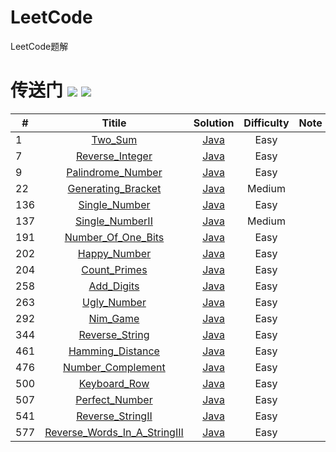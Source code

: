 # LeetCode
LeetCode题解

# 传送门  ![](https://img.shields.io/badge/language-Java-blue.svg) ![](https://img.shields.io/badge/license-MIT-yellow.svg)

| #       |   Titile      | Solution    |   Difficulty   |   Note
| - | :-: |:-: | :-: | -: | 
|1  | [Two_Sum](https://leetcode-cn.com/problems/two-sum/description/) |  [Java](./Java/Two_Sum/src/com/sise/Solution.java)  |Easy|  |
|7  | [Reverse_Integer](https://leetcode-cn.com/problems/reverse-integer/description/) |  [Java](./Java/Reverse_Integer/src/com/sise/Solution.java)  |Easy|  |
|9  | [Palindrome_Number](https://leetcode-cn.com/problems/palindrome-number/description/) |  [Java](./Java/Palindrome_Number/src/com/sise/Solution.java)  |Easy|  |
|22 | [Generating_Bracket](https://leetcode-cn.com/problems/generate-parentheses/description/) |  [Java](./Java/Generating_Bracket/src/com/sise/Solution.java) |Medium| |
|136 | [Single_Number](https://leetcode-cn.com/problems/single-number/description/) |  [Java](./Java/Single_Number/src/com/sise/Solution.java)  |Easy|  |
|137 | [Single_NumberII](https://leetcode-cn.com/problems/single-number-ii/description/) |  [Java](./Java/Single_NumberII/src/com/sise/Solution.java)  |Medium|  |
|191 | [Number_Of_One_Bits](https://leetcode-cn.com/problems/number-of-1-bits/description/) |  [Java](./Java/Number_Of_One_Bits/src/com/sise/Solution.java)  |Easy|  |
|202  | [Happy_Number](https://leetcode-cn.com/problems/happy-number/description/) |  [Java](./Java/Happy_Number/src/com/sise/Solution.java)  |Easy|  |
|204  | [Count_Primes](https://leetcode-cn.com/problems/count-primes/description/) |  [Java](./Java/Count_Primes/src/com/sise/Solution.java)  |Easy|  |
|258  | [Add_Digits](https://leetcode-cn.com/problems/add-digits/description/) |  [Java](./Java/Add_Digits/src/com/sise/Solution.java)  |Easy|  |
|263  | [Ugly_Number](https://leetcode-cn.com/problems/ugly-number/description/) |  [Java](./Java/Ugly_Number/src/com/sise/Solution.java)  |Easy|  |
|292  | [Nim_Game](https://leetcode-cn.com/problems/nim-game/description/) |  [Java](./Java/Nim_Game/src/com/sise/Solution.java)  |Easy|  |
|344  | [Reverse_String](https://leetcode-cn.com/problems/reverse-string/description/) |  [Java](./Java/Reverse_String/src/com/sise/Solution.java)  |Easy|  |
|461  | [Hamming_Distance](https://leetcode-cn.com/problems/hamming-distance/description/) |  [Java](./Java/Hamming_Distance/src/com/sise/Solution.java)  |Easy|  |
|476 | [Number_Complement](https://leetcode-cn.com/problems/number-complement/description/) |  [Java](./Java/Number_Complement/src/com/sise/Solution.java)  |Easy|  |
|500  | [Keyboard_Row](https://leetcode-cn.com/problems/keyboard-row/description/) |  [Java](./Java/Keyboard_Row/src/com/sise/Solution.java)  |Easy|  |
|507  | [Perfect_Number](https://leetcode-cn.com/problems/perfect-number/description/) |  [Java](./Java/Perfect_Number/src/com/sise/Solution.java)  |Easy|  |
|541  | [Reverse_StringII](https://leetcode-cn.com/problems/reverse-string-ii/description/) |  [Java](./Java/Reverse_StringII/src/com/sise/Solution.java)  |Easy|  |
|577  | [Reverse_Words_In_A_StringIII](https://leetcode-cn.com/problems/reverse-words-in-a-string-iii/description/) |  [Java](./Java/Reverse_Words_In_A_StringIII/src/com/sise/Solution.java)  |Easy|  |

